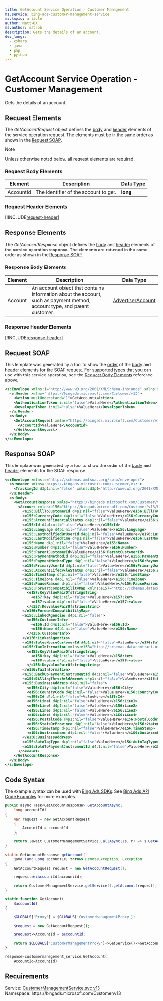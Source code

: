 ```yaml
---
title: GetAccount Service Operation - Customer Management
ms.service: bing-ads-customer-management-service
ms.topic: article
author: Matt-UX
ms.author: matrob
description: Gets the details of an account.
dev_langs: 
  - csharp
  - java
  - php
  - python
---
```

# GetAccount Service Operation - Customer Management
Gets the details of an account.

## <a name="request"></a>Request Elements
The *GetAccountRequest* object defines the [body](#request-body) and [header](#request-header) elements of the service operation request. The elements must be in the same order as shown in the [Request SOAP](#request-soap). 

> [!NOTE]
> Unless otherwise noted below, all request elements are required.

### <a name="request-body"></a>Request Body Elements

|Element|Description|Data Type|
|-----------|---------------|-------------|
|<a name="accountid"></a>AccountId|The identifier of the account to get.|**long**|

### <a name="request-header"></a>Request Header Elements
[!INCLUDE[request-header](./includes/request-header.md)]

## <a name="response"></a>Response Elements
The *GetAccountResponse* object defines the [body](#response-body) and [header](#response-header) elements of the service operation response. The elements are returned in the same order as shown in the [Response SOAP](#response-soap).

### <a name="response-body"></a>Response Body Elements

|Element|Description|Data Type|
|-----------|---------------|-------------|
|<a name="account"></a>Account|An account object that contains information about the account, such as payment method, account type, and parent customer.|[AdvertiserAccount](advertiseraccount.md)|

### <a name="response-header"></a>Response Header Elements
[!INCLUDE[response-header](./includes/response-header.md)]

## <a name="request-soap"></a>Request SOAP
This template was generated by a tool to show the [order](../guides/services-protocol.md#element-order) of the [body](#request-body) and [header](#request-header) elements for the SOAP request. For supported types that you can use with this service operation, see the [Request Body Elements](#request-body) reference above.

```xml
<s:Envelope xmlns:i="http://www.w3.org/2001/XMLSchema-instance" xmlns:s="http://schemas.xmlsoap.org/soap/envelope/">
  <s:Header xmlns="https://bingads.microsoft.com/Customer/v13">
    <Action mustUnderstand="1">GetAccount</Action>
    <AuthenticationToken i:nil="false">ValueHere</AuthenticationToken>
    <DeveloperToken i:nil="false">ValueHere</DeveloperToken>
  </s:Header>
  <s:Body>
    <GetAccountRequest xmlns="https://bingads.microsoft.com/Customer/v13">
      <AccountId>ValueHere</AccountId>
    </GetAccountRequest>
  </s:Body>
</s:Envelope>
```

## <a name="response-soap"></a>Response SOAP
This template was generated by a tool to show the order of the [body](#response-body) and [header](#response-header) elements for the SOAP response.

```xml
<s:Envelope xmlns:s="http://schemas.xmlsoap.org/soap/envelope/">
  <s:Header xmlns="https://bingads.microsoft.com/Customer/v13">
    <TrackingId d3p1:nil="false" xmlns:d3p1="http://www.w3.org/2001/XMLSchema-instance">ValueHere</TrackingId>
  </s:Header>
  <s:Body>
    <GetAccountResponse xmlns="https://bingads.microsoft.com/Customer/v13">
      <Account xmlns:e156="https://bingads.microsoft.com/Customer/v13/Entities" d4p1:nil="false" xmlns:d4p1="http://www.w3.org/2001/XMLSchema-instance">
        <e156:BillToCustomerId d4p1:nil="false">ValueHere</e156:BillToCustomerId>
        <e156:CurrencyCode d4p1:nil="false">ValueHere</e156:CurrencyCode>
        <e156:AccountFinancialStatus d4p1:nil="false">ValueHere</e156:AccountFinancialStatus>
        <e156:Id d4p1:nil="false">ValueHere</e156:Id>
        <e156:Language d4p1:nil="false">ValueHere</e156:Language>
        <e156:LastModifiedByUserId d4p1:nil="false">ValueHere</e156:LastModifiedByUserId>
        <e156:LastModifiedTime d4p1:nil="false">ValueHere</e156:LastModifiedTime>
        <e156:Name d4p1:nil="false">ValueHere</e156:Name>
        <e156:Number d4p1:nil="false">ValueHere</e156:Number>
        <e156:ParentCustomerId>ValueHere</e156:ParentCustomerId>
        <e156:PaymentMethodId d4p1:nil="false">ValueHere</e156:PaymentMethodId>
        <e156:PaymentMethodType d4p1:nil="false">ValueHere</e156:PaymentMethodType>
        <e156:PrimaryUserId d4p1:nil="false">ValueHere</e156:PrimaryUserId>
        <e156:AccountLifeCycleStatus d4p1:nil="false">ValueHere</e156:AccountLifeCycleStatus>
        <e156:TimeStamp d4p1:nil="false">ValueHere</e156:TimeStamp>
        <e156:TimeZone d4p1:nil="false">ValueHere</e156:TimeZone>
        <e156:PauseReason d4p1:nil="false">ValueHere</e156:PauseReason>
        <e156:ForwardCompatibilityMap xmlns:e157="http://schemas.datacontract.org/2004/07/System.Collections.Generic" d4p1:nil="false">
          <e157:KeyValuePairOfstringstring>
            <e157:key d4p1:nil="false">ValueHere</e157:key>
            <e157:value d4p1:nil="false">ValueHere</e157:value>
          </e157:KeyValuePairOfstringstring>
        </e156:ForwardCompatibilityMap>
        <e156:LinkedAgencies d4p1:nil="false">
          <e156:CustomerInfo>
            <e156:Id d4p1:nil="false">ValueHere</e156:Id>
            <e156:Name d4p1:nil="false">ValueHere</e156:Name>
          </e156:CustomerInfo>
        </e156:LinkedAgencies>
        <e156:SalesHouseCustomerId d4p1:nil="false">ValueHere</e156:SalesHouseCustomerId>
        <e156:TaxInformation xmlns:e158="http://schemas.datacontract.org/2004/07/System.Collections.Generic" d4p1:nil="false">
          <e158:KeyValuePairOfstringstring>
            <e158:key d4p1:nil="false">ValueHere</e158:key>
            <e158:value d4p1:nil="false">ValueHere</e158:value>
          </e158:KeyValuePairOfstringstring>
        </e156:TaxInformation>
        <e156:BackUpPaymentInstrumentId d4p1:nil="false">ValueHere</e156:BackUpPaymentInstrumentId>
        <e156:BillingThresholdAmount d4p1:nil="false">ValueHere</e156:BillingThresholdAmount>
        <e156:BusinessAddress d4p1:nil="false">
          <e156:City d4p1:nil="false">ValueHere</e156:City>
          <e156:CountryCode d4p1:nil="false">ValueHere</e156:CountryCode>
          <e156:Id d4p1:nil="false">ValueHere</e156:Id>
          <e156:Line1 d4p1:nil="false">ValueHere</e156:Line1>
          <e156:Line2 d4p1:nil="false">ValueHere</e156:Line2>
          <e156:Line3 d4p1:nil="false">ValueHere</e156:Line3>
          <e156:Line4 d4p1:nil="false">ValueHere</e156:Line4>
          <e156:PostalCode d4p1:nil="false">ValueHere</e156:PostalCode>
          <e156:StateOrProvince d4p1:nil="false">ValueHere</e156:StateOrProvince>
          <e156:TimeStamp d4p1:nil="false">ValueHere</e156:TimeStamp>
          <e156:BusinessName d4p1:nil="false">ValueHere</e156:BusinessName>
        </e156:BusinessAddress>
        <e156:AutoTagType d4p1:nil="false">ValueHere</e156:AutoTagType>
        <e156:SoldToPaymentInstrumentId d4p1:nil="false">ValueHere</e156:SoldToPaymentInstrumentId>
      </Account>
    </GetAccountResponse>
  </s:Body>
</s:Envelope>
```

## <a name="example"></a>Code Syntax
The example syntax can be used with [Bing Ads SDKs](../guides/client-libraries.md). See [Bing Ads API Code Examples](../guides/code-examples.md) for more examples.
```csharp
public async Task<GetAccountResponse> GetAccountAsync(
	long accountId)
{
	var request = new GetAccountRequest
	{
		AccountId = accountId
	};

	return (await CustomerManagementService.CallAsync((s, r) => s.GetAccountAsync(r), request));
}
```
```java
static GetAccountResponse getAccount(
	java.lang.Long accountId) throws RemoteException, Exception
{
	GetAccountRequest request = new GetAccountRequest();

	request.setAccountId(accountId);

	return CustomerManagementService.getService().getAccount(request);
}
```
```php
static function GetAccount(
	$accountId)
{

	$GLOBALS['Proxy'] = $GLOBALS['CustomerManagementProxy'];

	$request = new GetAccountRequest();

	$request->AccountId = $accountId;

	return $GLOBALS['CustomerManagementProxy']->GetService()->GetAccount($request);
}
```
```python
response=customermanagement_service.GetAccount(
	AccountId=AccountId)
```

## Requirements
Service: [CustomerManagementService.svc v13](https://clientcenter.api.bingads.microsoft.com/Api/CustomerManagement/v13/CustomerManagementService.svc)  
Namespace: https\://bingads.microsoft.com/Customer/v13  

